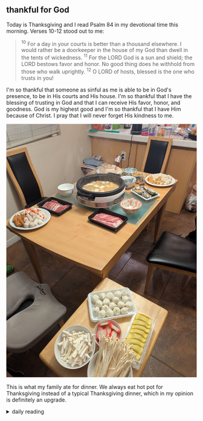 ## thankful for God

Today is Thanksgiving and I read Psalm 84 in my devotional time this morning. Verses 10-12 stood out to me:

> <sup>10</sup> For a day in your courts is better than a thousand elsewhere. I would rather be a doorkeeper in the house of my God than dwell in the tents of wickedness. <sup>11</sup> For the LORD God is a sun and shield; the LORD bestows favor and honor. No good thing does he withhold from those who walk uprightly. <sup>12</sup> O LORD of hosts, blessed is the one who trusts in you!

I'm so thankful that someone as sinful as me is able to be in God's presence, to be in His courts and His house. I'm so thankful that I have the blessing of trusting in God and that I can receive His favor, honor, and goodness. God is my highest good and I'm so thankful that I have Him because of Christ. I pray that I will never forget His kindness to me.

![pic of our hot pot thanksgiving dinner](/images/2024-11-28-thankful-for-God/thanksgiving-dinner.jpg)

This is what my family ate for dinner. We always eat hot pot for Thanksgiving instead of a typical Thanksgiving dinner, which in my opinion is definitely an upgrade.

<details markdown="1">
<summary>daily reading</summary>

| Nov. 28, 2024 |
| :-------------: |
| [Deut. 2; Ps. 83-84; Isa. 30; Jude 1](https://blog.swang.cloud/2024/12/03/Bible-year-1/) |
| [WCF 2; WLC 7-11; WSC 4-6](https://blog.swang.cloud/2024/11/27/westminster-month-1/) |

</details>
